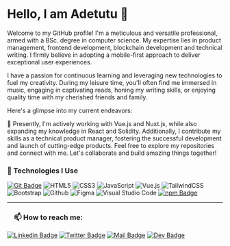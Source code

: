 
# Hello, I am Adetutu 👋

Welcome to my GitHub profile! I'm a meticulous and versatile professional, armed with a BSc. degree in computer science. My expertise lies in product management, frontend development, blockchain development and technical writing. I firmly believe in adopting a mobile-first approach to deliver exceptional user experiences.

I have a passion for continuous learning and leveraging new technologies to fuel my creativity. During my leisure time, you'll often find me immersed in music, engaging in captivating reads, honing my writing skills, or enjoying quality time with my cherished friends and family.

Here's a glimpse into my current endeavors:

🌱 Presently, I'm actively working with Vue.js and Nuxt.js, while also expanding my knowledge in React and Solidity.
Additionally, I contribute my skills as a technical product manager, fostering the successful development and launch of cutting-edge products.
Feel free to explore my repositories and connect with me. Let's collaborate and build amazing things together!

<!-- 

**Adetutu777/Adetutu777** is a ✨ _special_ ✨ repository because its `README.md` (this file) appears on your GitHub profile.

Here are some ideas to get you started:

- 🔭 I’m currently working on ...
- 🌱 I’m currently learning ...
- 👯 I’m looking to collaborate on ...
- 🤔 I’m looking for help with ...
- 💬 Ask me about ...
- 📫 How to reach me: ...
- 😄 Pronouns: ...
- ⚡ Fun fact: ...

I am a meticulous web developer with BSc. degree in computer science and skills in frontend development, product management & technical writing. I am a firm believer in the mobile-first approach

I enjoy learning new things and using them to create new ideas. At my free time you can find me listening to music, reading, writing, Hanging out with friends & family.

- 🌱 I’m currently working with Vue.js, Nuxtjs, also learning React & Solidity
- I also work as a technical product manager
-->




### 👯 Technologies I Use
[![Git Badge](https://img.shields.io/badge/Git-20232A?style=for-the-badge&logo=Git&logoColor=61DAFB)](#) 
<img alt="HTML5" src="https://img.shields.io/badge/html5-%23E34F26.svg?style=for-the-badge&logo=html5&logoColor=white"/>
<img alt="CSS3" src="https://img.shields.io/badge/css3-%231572B6.svg?style=for-the-badge&logo=css3&logoColor=white"/>
<img alt="JavaScript" src="https://img.shields.io/badge/javascript-%23323330.svg?style=for-the-badge&logo=javascript&logoColor=%23F7DF1E"/>
<img alt="Vue.js" src="https://img.shields.io/badge/vue-Vue.js-yellowgreen.svg?"/>
<img alt="TailwindCSS" src="https://img.shields.io/badge/tailwind css-%2338B2AC.svg?style=for-the-badge&logo=tailwind-css&logoColor=white"/>
  <img alt="Bootstrap" src="https://img.shields.io/badge/bootstrap-%23563D7C.svg?style=for-the-badge&logo=bootstrap&logoColor=white"/>
<img alt="Github" src="https://img.shields.io/badge/github-%23000000.svg?style=for-the-badge&logo=github&logoColor=white"/>
<img alt="Figma" src="https://img.shields.io/badge/figma-%23F24E1E.svg?style=for-the-badge&logo=figma&logoColor=white" />
<img alt="Visual Studio Code" src="https://img.shields.io/badge/Visual Studio Code-0078d7.svg?style=for-the-badge&logo=visual-studio-code&logoColor=white"/>
[![npm Badge](https://img.shields.io/badge/npm-20232A?style=for-the-badge&logo=npm&logoColor=61DAFB)](#) 


 <hr>
 

<h3><a id="user-content-about-me" class="anchor" aria-hidden="true" href="#about-me"><svg class="octicon octicon-link" viewBox="0 0 16 16" version="1.1" width="16" height="16" aria-hidden="true"></a>📫 How to reach me:</h3>
  
  [![Linkedin Badge](https://img.shields.io/badge/LinkedIn-0077B5?style=for-the-badge&logo=linkedin&logoColor=white)](https://www.linkedin.com/in/adetutu-gbangbola-05a48070/)
  [![Twitter Badge](https://img.shields.io/badge/Twitter-1DA1F2?style=for-the-badge&logo=twitter&logoColor=white)](https://twitter.com/adetutu2222)
  [![Mail Badge](https://img.shields.io/badge/Gmail-D14836?style=for-the-badge&logo=gmail&logoColor=white)](mailto:adetutugbangbola@gmail.com) 
  [![Dev Badge](https://img.shields.io/badge/Dev-000000?style=for-the-badge&logo=Dev&logoColor=white)](https://dev.to/adetutu777)
